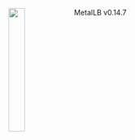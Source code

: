 ---
---
<img align="left" src="/images/logo/metallb-white.png" width="25%"></img>
MetalLB v0.14.7
<p style="clear: both"></p>
